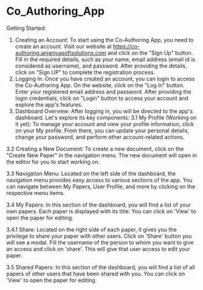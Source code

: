# Co_Authoring_App
Getting Started:

1) Creating an Account:
To start using the Co-Authoring App, you need to create an account. Visit our website at https://co-authoring.anjaniyasoftsolutions.com  and click on the "Sign Up" button. Fill in the required details, such as your name, email address (email id is considered as username), and password. After providing the details, click on "Sign UP" to complete the registration process.
2) Logging In:
Once you have created an account, you can login to access the Co-Authoring App. On the website, click on the "Log In" button. Enter your registered email address and password. After providing the login credentials, click on "Login" button to access your account and explore the app's features.
3) Dashboard Overview:
After logging in, you will be directed to the app's dashboard. Let's explore its key components:
3.1 My Profile (Working on it yet):
To manage your account and view your profile information, click on your My profile. From there, you can update your personal details, change your password, and perform other account-related actions.

3.2 Creating a New Document:
To create a new document, click on the "Create New Paper" in the navigation menu. The new document will open in the editor for you to start working on.

3.3 Navigation Menu:
Located on the left side of the dashboard, the navigation menu provides easy access to various sections of the app. You can navigate between My Papers, User Profile, and more by clicking on the respective menu items.

3.4 My Papers:
In this section of the dashboard, you will find a list of your own papers. Each paper is displayed with its title. You can click on 'View' to open the paper for editing.

		

3.4.1 Share:
Located on the right side of each paper, it gives you the privilege to share your paper with other users. Click on 'Share' button you will see a modal. Fill the username of the person to whom you want to give an access and click on 'share'. This will give that user access to edit your paper.

	

3.5 Shared Papers:
In this section of the dashboard, you will find a list of all papers of other users that have been shared with you. You can click on 'View' to open the paper for editing.

	

	






